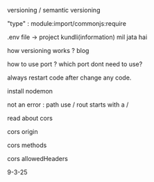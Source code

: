 versioning / semantic versioning

"type" : module:import/commonjs:require

.env file -> project kundli(information) mil jata hai

how versioning works ? blog

how to use port ?
which port dont need to use?

always restart code after change any code.

install nodemon 

not an error : path use /
rout starts with a /

read about cors

cors origin

cors methods

cors allowedHeaders

9-3-25
